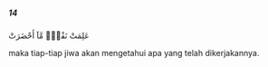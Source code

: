 ##### 14

<span class="ayah">عَلِمَتْ نَفْسٌۭ مَّآ أَحْضَرَتْ</span>

<span class="ayah_translation">maka tiap-tiap jiwa akan mengetahui apa yang telah dikerjakannya.</span>

